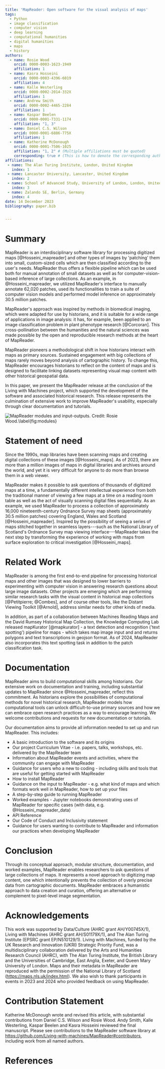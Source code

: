 ```yaml
---
title: 'MapReader: Open software for the visual analysis of maps'
tags:
  - Python
  - image classification
  - computer vision
  - deep learning
  - computational humanities
  - digital humanities
  - maps
  - history
authors:
  - name: Rosie Wood
    orcid: 0000-0003-1623-1949
    affiliation: 1
  - name: Kasra Hosseini
    orcid: 0000-0003-4396-6019
    affiliation: 4
  - name: Kalle Westerling
    orcid: 0000-0002-2014-332X
    affiliation: 1
  - name: Andrew Smith
    orcid: 0000-0002-4465-2284
    affiliation: 1
  - name: Kaspar Beelen
    orcid: 0000-0001-7331-1174
    affiliation: "1, 3"
  - name: Daniel C.S. Wilson
    orcid: 0000-0001-6886-775X
    affiliation: 1
  - name: Katherine McDonough
    orcid: 0000-0001-7506-1025
    affiliation: "1, 2" # (Multiple affiliations must be quoted)
    corresponding: true # (This is how to denote the corresponding author)
affiliations:
 - name: The Alan Turing Institute, London, United Kingdom
   index: 1
 - name: Lancaster University, Lancaster, United Kingdom
   index: 2
 - name: School of Advanced Study, University of London, London, United Kingdom
   index: 3
 - name: Zalando SE, Berlin, Germany
   index: 4
date: 14 December 2023
bibliography: paper.bib


---
```


# Summary

MapReader is an interdisciplinary software library for processing digitized maps [@Hosseini_mapreader] and other types of images by 'patching' them into small, custom-sized cells which are then classified according to the user's needs. MapReader thus offers a flexible pipeline which can be used both for manual annotation of small datasets as well as for computer-vision-based inference of large collections. As an example, in @Hosseini_mapreader, we utilized MapReader's interface to manually annotate 62,020 patches, used its functionalities to train a suite of computer vision models and performed model inference on approximately 30.5 million patches.

MapReader's approach was inspired by methods in biomedical imaging, which were adapted for use by historians, and it is suitable for a wide range of applications in image analysis: it has, for example, been applied to an image classification problem in plant phenotype research [@Corcoran]. This cross-pollination between the humanities and the natural sciences was made possible by the open and reproducible research methods at the heart of MapReader.

MapReader pioneers a methodological shift in how historians interact with maps as primary sources. Sustained engagement with big collections of maps rarely moves beyond analysis of cartographic history. To change this, MapReader encourages historians to reflect on the content of maps and is designed to facilitate linking datasets representing visual map content with other historical geospatial data.

In this paper, we present the MapReader release at the conclusion of the Living with Machines project, which supported the development of the software and associated historical research. This release represents the culmination of extensive work to improve MapReader's usability, especially through clear documentation and tutorials.

![MapReader modules and input-outputs. Credit: Rosie Wood.\label{fig:modules}](https://hackmd.io/_uploads/HJWJatQEa.png)


# Statement of need

Since the 1990s, map libraries have been scanning maps and creating digital collections of these images [@Hosseini_maps]. As of 2023, there are more than a million images of maps in digital libraries and archives around the world, and yet it is very difficult for anyone to do more than browse them in a web viewer.

MapReader makes it possible to ask questions of thousands of digitized maps at a time, a fundamentally different intellectual experience from both the traditional manner of viewing a few maps at a time on a reading room table as well as the act of visually scanning digital files sequentially. As an example, we used MapReader to process a collection of approximately 16,000 nineteenth-century Ordnance Survey map sheets (approximately 30.5 million patches) covering England, Wales and Scotland [@Hosseini_mapreader]. Inspired by the possibility of seeing a series of maps stitched together in seamless layers---such as the National Library of Scotland's Ordnance Survey map viewing interface---MapReader takes the next step by transforming the experience of working with maps from surface exploration to critical investigation [@Hosseini_maps].


# Related Work

MapReader is among the first end-to-end pipeline for processing historical maps and other images that was designed to lower barriers to experimenting with computer vision in answering research questions about large image datasets. Other projects are emerging which are performing similar research tasks with the visual content in historical map collections [@Petitpierre; @Combes], and of course other tools, like the Distant Viewing Toolkit [@Arnold], address similar needs for other kinds of media.

In addition, as part of a collaboration between Machines Reading Maps and the David Rumsey Historical Map Collection, the Knowledge Computing Lab released mapKurator [@mapkurator] - a text detection and recognition ('text spotting') pipeline for maps - which takes map image input and and returns polygons and text transcriptions in geojson format. As of 2024, MapReader also incorporates this text spotting task in addition to the patch classification task.


# Documentation

MapReader aims to build computational skills among historians. Our extensive work on documentation and training, including substantial updates to MapReader since @Hosseini_mapreader, reflect this commitment. As historians explore the possibilities of computational methods for novel historical research, MapReader models how computational tools can unlock difficult-to-use primary sources and how we can embrace open research practices as a way to encourage learning. We welcome contributions and requests for new documentation or tutorials.

Our documentation aims to provide all information needed to set up and run MapReader. This includes:

- A basic introduction to the software and its origins
- Our project Curriculum Vitae - i.e. papers, talks, workshops, etc. delivered by the MapReader team
- Information about MapReader events and activities, where the community can engage with MapReader
- Guidance for users who a new to coding - including skills and tools that are useful for getting started with MapReader
- How to install MapReader
- Guidance on the input to MapReader - e.g. what kind of maps and which formats work well in MapReader, how to set up your files
- A step-by-step guide to running MapReader
- Worked examples - Jupyter notebooks demonstrating uses of MapReader for specific cases (with data, e.g. @Hosseini_mapreader_data)
- API Reference
- Our Code of Conduct and Inclusivity statement
- Guidance for users wanting to contribute to MapReader and information our practices when developing MapReader

# Conclusion

Through its conceptual approach, modular structure, documentation, and worked examples, MapReader enables researchers to ask questions of large collections of maps. It represents a novel approach to digitizing map content, one which intentionally prevents the collection of overly precise data from cartographic documents. MapReader embraces a humanistic approach to data creation and curation, offering an alternative or complement to pixel-level image segmentation.

# Acknowledgements

This work was supported by Data/Culture (AHRC grant AH/Y00745X/1), Living with Machines (AHRC grant AH/S01179X/1), and The Alan Turing Institute (EPSRC grant EP/N510129/1). Living with Machines, funded by the UK Research and Innovation (UKRI) Strategic Priority Fund, was a multidisciplinary collaboration delivered by the Arts and Humanities Research Council (AHRC), with The Alan Turing Institute, the British Library and the Universities of Cambridge, East Anglia, Exeter, and Queen Mary University of London. Maps and their metadata in MapReader are reproduced with the permission of the National Library of Scotland (https://maps.nls.uk/index.html). We also wish to thank participants in events in 2023 and 2024 who provided feedback on using MapReader.

# Contribution Statement

Katherine McDonough wrote and revised this article, with substantial contributions from Daniel C.S. Wilson and Rosie Wood. Andy Smith, Kalle Westerling, Kaspar Beelen and Kasra Hosseini reviewed the final manuscript. Please see contributions to the MapReader software library at https://github.com/Living-with-machines/MapReader#contributors, including work from all named authors.

# References
